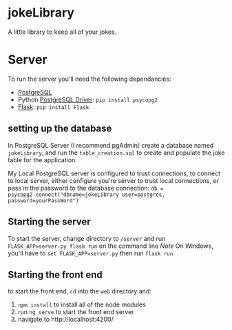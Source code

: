 # jokeLibrary
A little library to keep all of your jokes.

# Server
To run the server you'll need the following dependancies:
* [PostgreSQL](https://www.postgresql.org/)
* Python [PostgreSQL Driver](http://initd.org/psycopg/docs/install.html#prerequisites):  `pip install psycopg2`
* [Flask](http://flask.pocoo.org/): `pip install Flask`

## setting up the database
In PostgreSQL Server (I recommend pgAdmin) create a database named `jokeLibrary`, and run the `table_creation.sql` to create and populate the joke table for the application. 

My Local PostgreSQL server is configured to trust connections, to connect to local server, either configure you're server to trust local connections, or pass in the password to the database connection: `db = psycopg2.connect("dbname=jokeLibrary user=postgres, password=yourPassWord")`

## Starting the server
To start the server, change directory to `/server` and run `FLASK_APP=server.py flask run` on the command line
*Note* On Windows, you'll have to `set FLASK_APP=server.py` then run `flask run`

## Starting the front end
to start the front end, `cd` into the `web` directory and:
1. `npm install`  to install all of the node modules
2. run `ng serve` to start the front end server
3. navigate to http://localhost:4200/ 